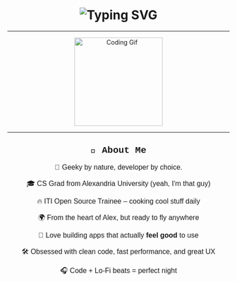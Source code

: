 
<h1 align="center">
  <img src="https://readme-typing-svg.herokuapp.com?font=Fira+Code&size=30&pause=1000&center=true&vCenter=true&width=800&lines=Hey+there!+I'm+Karim+Mustafa+%E2%9D%A4%EF%B8%8F;Full+Stack+Developer+%F0%9F%94%A5;Open+Source+Contributor+%F0%9F%A7%91%E2%80%8D%F0%9F%92%BB;Tech+Lover+%E2%9C%A8" alt="Typing SVG" />
</h1>


---


<div align="center">
  <img src="https://media.giphy.com/media/QssGEmpkyEOhBCb7e1/giphy.gif" width="200" alt="Coding Gif" />
</div>

---


<div align="center">

<h2 style="font-family: 'Courier New', Courier, monospace;">👾 About Me</h2>

<p style="font-family: 'Comic Sans MS', cursive, sans-serif; font-size: 16px;">
🧠 Geeky by nature, developer by choice.
</p>

<p style="font-family: 'Comic Sans MS', cursive, sans-serif; font-size: 16px;">
🎓 CS Grad from Alexandria University (yeah, I'm that guy)
</p>

<p style="font-family: 'Comic Sans MS', cursive, sans-serif; font-size: 16px;">
🔥 ITI Open Source Trainee – cooking cool stuff daily
</p>

<p style="font-family: 'Comic Sans MS', cursive, sans-serif; font-size: 16px;">
🌍 From the heart of Alex, but ready to fly anywhere
</p>

<p style="font-family: 'Comic Sans MS', cursive, sans-serif; font-size: 16px;">
🎯 Love building apps that actually <b>feel good</b> to use
</p>

<p style="font-family: 'Comic Sans MS', cursive, sans-serif; font-size: 16px;">
🛠️ Obsessed with clean code, fast performance, and great UX
</p>

<p style="font-family: 'Comic Sans MS', cursive, sans-serif; font-size: 16px;">
🎧 Code + Lo-Fi beats = perfect night
</p>

</div>
